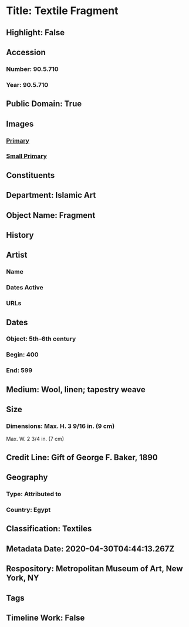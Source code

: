 # Title: Textile Fragment
## Highlight: False
## Accession
### Number: 90.5.710
### Year: 90.5.710
## Public Domain: True
## Images
### [Primary](https://images.metmuseum.org/CRDImages/is/original/63841.jpg)
### [Small Primary](https://images.metmuseum.org/CRDImages/is/web-large/63841.jpg)
## Constituents
## Department: Islamic Art
## Object Name: Fragment
## History
## Artist
### Name
### Dates Active
### URLs
## Dates
### Object: 5th–6th century
### Begin: 400
### End: 599
## Medium: Wool, linen; tapestry weave
## Size
### Dimensions: Max. H. 3 9/16 in. (9 cm)
Max. W. 2 3/4 in. (7 cm)
## Credit Line: Gift of George F. Baker, 1890
## Geography
### Type: Attributed to
### Country: Egypt
## Classification: Textiles
## Metadata Date: 2020-04-30T04:44:13.267Z
## Respository: Metropolitan Museum of Art, New York, NY
## Tags
## Timeline Work: False